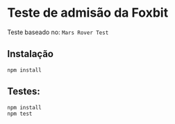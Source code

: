 # Teste de admisão da Foxbit

Teste baseado no: `Mars Rover Test`

## Instalação

```
npm install
```

## Testes:

```
npm install
npm test
```
